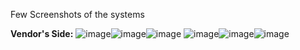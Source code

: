 Few Screenshots of the systems

**Vendor's Side:**
![image](https://github.com/RohitBajracharya/E-FashionStore-SellerApp-Flutter/assets/104704874/8a82c79e-93b2-4045-913a-500b6c76a738)![image](https://github.com/RohitBajracharya/E-FashionStore-SellerApp-Flutter/assets/104704874/493d69cb-08c1-4bb3-ac65-8aff881c9b92)![image](https://github.com/RohitBajracharya/E-FashionStore-SellerApp-Flutter/assets/104704874/47b6f3de-c978-472d-b5eb-e8bf101bf6bb)
![image](https://github.com/RohitBajracharya/E-FashionStore-SellerApp-Flutter/assets/104704874/77f311ac-131f-429c-a72f-7329c8c4406b)![image](https://github.com/RohitBajracharya/E-FashionStore-SellerApp-Flutter/assets/104704874/90408bc4-d523-46ba-acdd-a0b29ea1b1a3)![image](https://github.com/RohitBajracharya/E-FashionStore-SellerApp-Flutter/assets/104704874/e3c1250c-d1e4-4f77-9d8e-e9b84638b532)







 
